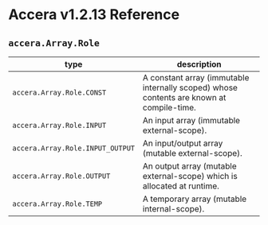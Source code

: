 [//]: # (Project: Accera)
[//]: # (Version: v1.2.13)

# Accera v1.2.13 Reference
## `accera.Array.Role`

type | description
--- | ---
`accera.Array.Role.CONST` | A constant array (immutable internally scoped) whose contents are known at compile-time.
`accera.Array.Role.INPUT` | An input array (immutable external-scope).
`accera.Array.Role.INPUT_OUTPUT` | An input/output array (mutable external-scope).
`accera.Array.Role.OUTPUT` | An output array (mutable external-scope) which is allocated at runtime.
`accera.Array.Role.TEMP` | A temporary array (mutable internal-scope).

<div style="page-break-after: always;"></div>


